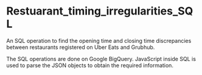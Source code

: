 # Restuarant_timing_irregularities_SQL
An SQL operation to find the opening time and closing time discrepancies between restaurants registered on Uber Eats and Grubhub.

The SQL operations are done on Google BigQuery. JavaScript inside SQL is used to parse the JSON objects to obtain the required information. 
